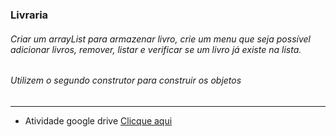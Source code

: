 ### Livraria

###### Criar um arrayList para armazenar livro, crie um menu que seja possível adicionar livros, remover, listar e verificar se um livro já existe na lista.

###### Utilizem o segundo construtor para construir os objetos

---

- Atividade google drive [Clicque aqui]('https://docs.google.com/presentation/d/1fuZ3eJ4q-F_Qq0TkmysXVV55_j7UTt0Crt5HPkwPFsI/edit#slide=id.p26')
